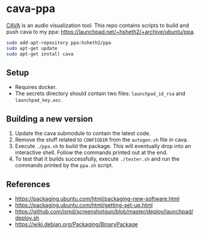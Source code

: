 # cava-ppa

[CAVA](https://github.com/karlstav/cava) is an audio visualization tool.
This repo contains scripts to build and push cava to my ppa: https://launchpad.net/~hsheth2/+archive/ubuntu/ppa.

```bash
sudo add-apt-repository ppa:hsheth2/ppa
sudo apt-get update
sudo apt-get install cava
```

## Setup

- Requires docker.
- The secrets directory should contain two files: `launchpad_id_rsa` and `launchpad_key.asc`.

## Building a new version

1. Update the cava submodule to contain the latest code.
2. Remove the stuff related to `CONFIGDIR` from the `autogen.sh` file in cava.
3. Execute `./ppa.sh` to build the package. This will eventually drop into an
   interactive shell. Follow the commands printed out at the end.
4. To test that it builds successfully, execute `./tester.sh` and run the
   commands printed by the `ppa.sh` script.

## References
- https://packaging.ubuntu.com/html/packaging-new-software.html
- https://packaging.ubuntu.com/html/getting-set-up.html
- https://github.com/ismd/screenshotgun/blob/master/deploy/launchpad/deploy.sh
- https://wiki.debian.org/Packaging/BinaryPackage
